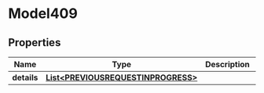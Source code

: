 

# Model409


## Properties

| Name | Type | Description | Notes |
|------------ | ------------- | ------------- | -------------|
|**details** | [**List&lt;PREVIOUSREQUESTINPROGRESS&gt;**](PREVIOUSREQUESTINPROGRESS.md) |  |  [optional] |



